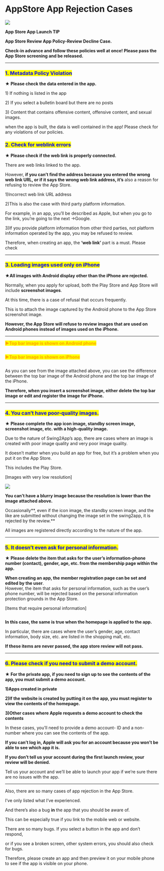 # AppStore App Rejection Cases

![](https://support.swing2app.com/wp-content/uploads/2018/09/app\_reject.png)

**App Store App Launch TIP**

**App Store Review App Policy-Review Decline Case.**

**Check-in advance and follow these policies well at once! Please pass the App Store screening and be released.**

****

### <mark style="color:blue;">**1. Metadata Policy Violation**</mark>

**★ Please check the data entered in the app.**

1\) If nothing is listed in the app

2\) If you select a bulletin board but there are no posts

3\) Content that contains offensive content, offensive content, and sexual images.

when the app is built, the data is well contained in the app! Please check for any violations of our policies.



### <mark style="color:blue;">**2. Check for weblink errors**</mark>

**★ Please check if the web link is properly connected.**

There are web links linked to the app.

However, **if you can’t find the address because you entered the wrong web link URL, or if it says the wrong web link address, it’s** also a reason for refusing to review the App Store.

1\)Incorrect web link URL address

2\)This is also the case with third party platform information.

For example, in an app, you’ll be described as Apple, but when you go to the link, you’re going to the next →Google.

3\)If you provide platform information from other third parties, not platform information operated by the app, you may be refused to review.

Therefore, when creating an app, the **‘web link’** part is a must. Please check

***

### <mark style="color:blue;">**3. Loading images used only on iPhone**</mark>

**★All images with Android display other than the iPhone are rejected.**

Normally, when you apply for upload, both the Play Store and App Store will include **screenshot images**.

At this time, there is a case of refusal that occurs frequently.

This is to attach the image captured by the Android phone to the App Store screenshot image.

**However, the App Store will refuse to review images that are used on Android phones instead of images used on the iPhone.**

****

<mark style="color:orange;">**▶Top bar image is shown on Android phone**</mark>

<figure><img src="../../.gitbook/assets/Group-284@3xss.png" alt=""><figcaption></figcaption></figure>

<mark style="color:orange;">**▶Top bar image is shown on iPhone**</mark>

<figure><img src="../../.gitbook/assets/아이폰-화면dw.png" alt=""><figcaption></figcaption></figure>

As you can see from the image attached above, you can see the difference between the top bar image of the Android phone and the top bar image of the iPhone.

**Therefore, when you insert a screenshot image, either delete the top bar image or edit and register the image for iPhone.**

***

### <mark style="color:blue;">**4. You can’t have poor-quality images.**</mark>

**★ Please complete the app icon image, standby screen image, screenshot image, etc. with a high-quality image.**

Due to the nature of Swing2App’s app, there are cases where an image is created with poor image quality and very poor image quality.

It doesn’t matter when you build an app for free, but it’s a problem when you put it on the App Store.

This includes the Play Store.

\[Images with very low resolution]

![](https://support.swing2app.com/wp-content/uploads/2018/09/10fafac6728d5174a1dd229f65264b1-300x300.png)

**You can’t have a blurry image because the resolution is lower than the image attached above.**

Occasionally**, even if the icon image, the standby screen image, and the like are submitted without changing the image set in the swing2app,  it is rejected by the review.**

All images are registered directly according to the nature of the app.

***

### <mark style="color:blue;">**5. It doesn’t even ask for personal information.**</mark>

**★ Please delete the item that asks for the user’s information-phone number (contact), gender, age, etc. from the membership page within the app.**

**When creating an app, the member registration page can be set and edited by the user**.\
However,  the item that asks for personal information, such as the user’s phone number, will be rejected based on the personal information protection grounds in the App Store.

\[Items that require personal information]

<figure><img src="../../.gitbook/assets/Group-284@3xef.png" alt=""><figcaption></figcaption></figure>

**In this case, the same is true when the homepage is applied to the app.**

In particular, there are cases where the user’s gender, age, contact information, body size, etc. are listed in the shopping mall, etc.

**If these items are never passed, the app store review will not pass.**

***

### <mark style="color:blue;">**6. Please check if you need to submit a demo account.**</mark>

**★ For the private app, if you need to sign up to see the contents of the app, you must submit a demo account.**

**1)Apps created in private**

**2)If the website is created by putting it on the app, you must register to view the contents of the homepage.**

**3)Other cases where Apple requests a demo account to check the contents**

In these cases, you’ll need to provide a demo account- ID and a non-number where you can see the contents of the app.

**If you can’t log in, Apple will ask you for an account because you won’t be able to see which app it is.**

**If you don’t tell us your account during the first launch review, your review will be denied.**

Tell us your account and we’ll be able to launch your app if we’re sure there are no issues with the app.

***

Also, there are so many cases of app rejection in the App Store.

I’ve only listed what I’ve experienced.

And there’s also a bug **in** the app that you should be aware of.

This can be especially true if you link to the mobile web or website.

There are so many bugs. If you select a button in the app and don’t respond,

or if you see a broken screen, other system errors, you should also check for bugs.

Therefore, please create an app and then preview it on your mobile phone to see if the app is visible on your phone.
